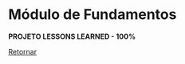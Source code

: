 # Módulo de Fundamentos

**PROJETO LESSONS LEARNED - 100%** 

[Retornar](https://github.com/zstgar/TRYBE)
